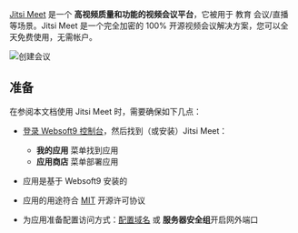 [Jitsi Meet](https://jitsi.org/) 是一个 **高视频质量和功能的视频会议平台**，它被用于 教育 会议/直播  等场景。Jitsi Meet 是一个完全加密的 100% 开源视频会议解决方案，您可以全天免费使用，无需帐户。


![创建会议](https://libs.websoft9.com/Websoft9/DocsPicture/zh/jitsi/jitsi-gui-websoft9.png)


## 准备

在参阅本文档使用 Jitsi Meet 时，需要确保如下几点：

- [登录 Websoft9 控制台](./login-console)，然后找到（或安装）Jitsi Meet：
  - **我的应用** 菜单找到应用 
  - **应用商店** 菜单部署应用

- 应用是基于 Websoft9 安装的


- 应用的用途符合 [MIT](https://opensource.org/licenses/MIT) 开源许可协议


- 为应用准备配置访问方式：[配置域名](./domain-set) 或 **服务器安全组**开启网外端口
